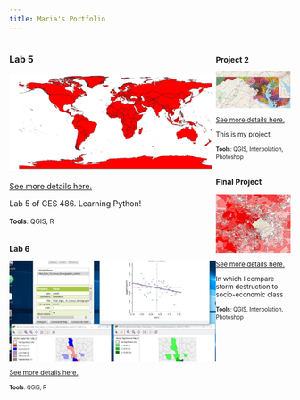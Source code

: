 ```yaml
---
title: Maria's Portfolio
---
```

<!--This is the first row of projects -->
<div style="display:table-row; width:100%; table-layout: fixed">
<div style="display: table-cell; width:370px; margin-right:3px" markdown="1">

### Lab 5

![snap.PNG](Lab_5/snap.PNG)

[See more details here.](https://github.com/Maria37/maria37.github.io/blob/master/Lab_5/Lab_5.md)

Lab 5 of GES 486. Learning Python! 

<small>__Tools__: QGIS, R

<div style="display: table-cell; width:370px" markdown="1">

### Lab 6

![L6.JPG](Lab_6/L6.JPG)

[See more details here.](https://github.com/Maria37/maria37.github.io/blob/master/Lab_6/Lab6.md)


<small>__Tools__: QGIS, R</small>

</div>
</div>


<!--This is the second row of projects -->
<div style="display:table-row; width:100%; table-layout: fixed">
<div style="display: table-cell; width:370px; margin-right:3px" markdown="1">
  


### Project 2 

![p2.JPG](Project_2/p2.JPG)

[See more details here.](https://github.com/Maria37/maria37.github.io/blob/master/Project_2/project2.md)

This is my project.

<small>__Tools__: QGIS, Interpolation, Photoshop</small>

<div style="display: table-cell; width:370px" markdown="1">
</div>


### Final Project 

![screenshot.PNG](Project_2/screenshot.PNG)

[See more details here.](https://github.com/Maria37/maria37.github.io/blob/master/Final_Project/final_project.md)

In which I compare storm destruction to socio-economic class

<small>__Tools__: QGIS, Interpolation, Photoshop


<div style="display: table-cell; width:370px" markdown="1">



</div>
</div>
